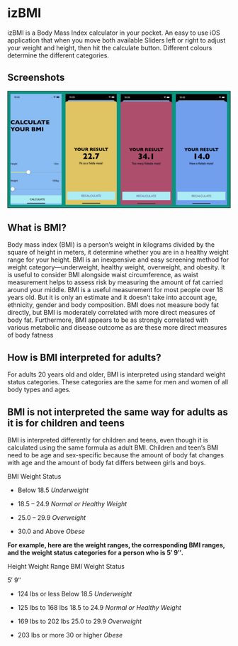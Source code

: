 
# izBMI

izBMI is a Body Mass Index calculator in your pocket. An easy to use iOS application that when you move both available Sliders left or right to adjust your weight and height, then hit the calculate button. Different colours determine the different categories.

## Screenshots
![](Full/screenshot.png)

## What is BMI?

Body mass index (BMI) is a person’s weight in kilograms divided by the square of height in meters, it determine whether you are in a healthy weight range for your height. BMI is an inexpensive and easy screening method for weight category—underweight, healthy weight, overweight, and obesity.
It is useful to consider BMI alongside waist circumference, as waist measurement helps to assess risk by measuring the amount of fat carried around your middle.
BMI is a useful measurement for most people over 18 years old. But it is only an estimate and it doesn’t take into account age, ethnicity, gender and body composition. 
BMI does not measure body fat directly, but BMI is moderately correlated with more direct measures of body fat. Furthermore, BMI appears to be as strongly correlated with various metabolic and disease outcome as are these more direct measures of body fatness

## How is BMI interpreted for adults?

For adults 20 years old and older, BMI is interpreted using standard weight status categories. These categories are the same for men and women of all body types and ages.

## BMI is not interpreted the same way for adults as it is for children and teens

BMI is interpreted differently for children and teens, even though it is calculated using the same formula as adult BMI. Children and teen’s BMI need to be age and sex-specific because the amount of body fat changes with age and the amount of body fat differs between girls and boys. 


BMI 	Weight Status

* Below 18.5 	*Underweight*

* 18.5 – 24.9 	*Normal or Healthy Weight*

* 25.0 – 29.9 	*Overweight*

* 30.0 and Above 	*Obese*


**For example, here are the weight ranges, the corresponding BMI ranges, and the weight status categories for a person who is 5′ 9″.**

Height 	Weight Range 	BMI 	Weight Status

5′ 9″ 	

* 124 lbs or less 	Below 18.5 	*Underweight*

* 125 lbs to 168 lbs 	18.5 to 24.9 	*Normal or Healthy Weight*

* 169 lbs to 202 lbs 	25.0 to 29.9 	*Overweight*

* 203 lbs or more 	30 or higher 	*Obese*



